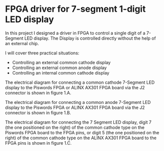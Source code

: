 # FPGA driver for 7-segment 1-digit LED display
In this project I designed a driver in FPGA to control a single digit of a 7-Segment LED display. The Display is controlled directly without the help of an external chip.

I will cover three practical situations:
- Controlling an external common cathode display
- Controlling an external common anode display
- Controlling an internal common cathode display

The electrical diagram for connecting a common cathode 7-Segment LED display to the Piswords FPGA or ALINX AX301 FPGA board via the J2 connector is shown in figure 1.A.

The electrical diagram for connecting a common anode 7-Segment LED display to the Piswords FPGA or ALINX AX301 FPGA board via the J2 connector is shown in figure 1.B.

The electrical diagram for connecting the 7 Segment LED display, digit 7 (the one positioned on the right) of the common cathode type on the Piswords FPGA board to the FPGA pins, or digit 5 ​​(the one positioned on the right) of the common cathode type on the ALINX AX301 FPGA board to the FPGA pins is shown in figure 1.C.

